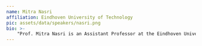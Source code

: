 ```yaml
---
name: Mitra Nasri
affiliation: Eindhoven University of Technology
pic: assets/data/speakers/nasri.png
bio: >-
    "Prof. Mitra Nasri is an Assistant Professor at the Eindhoven University of Technology. Formerly, she was a post-doc at Max Planck Institute for Software Systems (MPI-SWS) and holder of a fellowship from Alexander von Humboldt foundation. She works on real-time scheduling and schedulability analysis, non-preemptive and limited preemptive scheduling, algorithm design, real-time control systems, and parameter assignment and optimization problems. Before being a part of MPI-SWS, she was a post-doc at the Chair of Real-Time Systems in Technische Universität Kaiserslautern."
---
```

